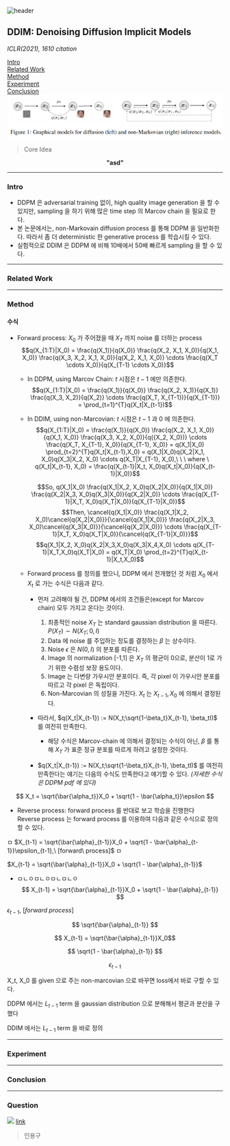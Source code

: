 ![header](https://capsule-render.vercel.app/api?type=waving&color=auto&height=80&section=header&text=Welcome%20Paper%20Review&fontSize=50)


## DDIM: Denoising Diffusion Implicit Models
*ICLR(2021), 1610 citation*

[Intro](#intro)</br>
[Related Work](#related-work)</br>
[Method](#method)</br>
[Experiment](#experiment)</br>
[Conclusion](#conclusion)</br>
![result](./img1.png)

> Core Idea
<div align=center>
<strong>"asd"</strong></br>
</div>

***

### <strong>Intro</strong>
- DDPM 은 adversarial training 없이, high quality image generation 을 할 수 있지만, sampling 을 하기 위해 많은 time step 의 Marcov chain 을 필요로 한다.
- 본 논문에서는, non-Markovain diffusion process 를 통해 DDPM 을 일반화한다. 따라서 좀 더 deterministic 한 generative process 를 학습시킬 수 있다.
- 실험적으로 DDIM 은 DDPM 에 비해 10배에서 50배 빠르게 sampling 을 할 수 있다.

***

### <strong>Related Work</strong>


***

### <strong>Method</strong>
#### 수식
- Forward process: $X_0$ 가 주어졌을 때 $X_T$ 까지 noise 를 더하는 process </br>
    $$q(X_{1:T}|X_0) = \frac{q(X_1)}{q(X_0)} \frac{q(X_2, X_1, X_0)}{q(X_1, X_0)} \frac{q(X_3, X_2, X_1, X_0)}{q(X_2, X_1, X_0)} \cdots \frac{q(X_T \cdots X_0)}{q(X_{T-1} \cdots X_0)}$$
  - In DDPM, using Marcov Chain: $t$ 시점은 $t-1$ 에만 의존한다.</br>
    $$q(X_{1:T}|X_0) = \frac{q(X_1)}{q(X_0)} \frac{q(X_2, X_1)}{q(X_1)} \frac{q(X_3, X_2)}{q(X_2)} \cdots \frac{q(X_T, X_{T-1})}{q(X_{T-1})} = \prod_{t=1}^{T}q(X_t|X_{t-1})$$
  - In DDIM, using non-Marcovian: $t$ 시점은 $t-1$ 과 $0$ 에 의존한다.</br>
    $$q(X_{1:T}|X_0) = \frac{q(X_1)}{q(X_0)} \frac{q(X_2, X_1, X_0)}{q(X_1, X_0)} \frac{q(X_3, X_2, X_0)}{q({X_2, X_0})} \cdots \frac{q(X_T, X_{T-1}, X_0)}{q(X_{T-1}, X_0)} = q(X_1|X_0) \prod_{t=2}^{T}q(X_t|X_{t-1},X_0) = q(X_1|X_0)q(X_2|X_1, X_0)q(X_3|X_2, X_0) \cdots q(X_T|X_{T-1}, X_0),\ \ \ where \ q(X_t|X_{t-1}, X_0) = \frac{q(X_{t-1}|X_t, X_0)q(X_t|X_0)}{q(X_{t-1}|X_0)}$$

    $$So, q(X_1|X_0) \frac{q(X_1|X_2, X_0)q(X_2|X_0)}{q(X_1|X_0)} \frac{q(X_2|X_3, X_0)q(X_3|X_0)}{q(X_2|X_0)} \cdots \frac{q(X_{T-1}|X_T, X_0)q(X_T|X_0)}{q(X_{T-1}|X_0)}$$ 
    $$Then, \cancel{q(X_1|X_0)} \frac{q(X_1|X_2, X_0)\cancel{q(X_2|X_0)}}{\cancel{q(X_1|X_0)}} \frac{q(X_2|X_3, X_0)\cancel{q(X_3|X_0)}}{\cancel{q(X_2|X_0)}} \cdots \frac{q(X_{T-1}|X_T, X_0)q(X_T|X_0)}{\cancel{q(X_{T-1}|X_0)}}$$
    $$q(X_1|X_2, X_0)q(X_2|X_3,X_0)q(X_3|X_4,X_0) \cdots q(X_{T-1}|X_T,X_0)q(X_T|X_0) = q(X_T|X_0) \prod_{t=2}^{T}q(X_{t-1}|X_t,X_0)$$

  - Forward process 를 정의를 했으니, DDPM 에서 전개했던 것 처럼 $X_0$ 에서 $X_t$ 로 가는 수식은 다음과 같다.
    - 먼저 고려해야 될 건, DDPM 에서의 조건들은(except for Marcov chain) 모두 가지고 온다는 것이다.
      1.  최종적인 noise $X_T$ 는 standard gaussian distribution 을 따른다. $P(X_T) \sim N(X_T;0,I)$ 
      2.  Data 에 noise 를 주입하는 정도를 결정하는 $\beta$ 는 상수이다.
      3.  Noise $\epsilon$ 은 $N(0,I)$ 의 분포를 따른다.
      4.  Image 의 normalization [-1,1] 은 $X_T$ 의 평균이 0으로, 분산이 1로 가기 위한 수렴성 보장 용도이다.
      5.  Image 는 다변량 가우시안 분포이다. 즉, 각 pixel 이 가우시안 분포를 따르고 각 pixel 은 독립이다.
      6.  Non-Marcovian 의 성질을 가진다. $X_t$ 는 $X_{t-1}, X_0$ 에 의해서 결정된다.
    
    - 따라서, $q(X_t|X_{t-1}) := N(X_t;\sqrt{1-\beta_t}X_{t-1}, \beta_tI)$ 를 여전히 만족한다. 
      - 해당 수식은 Marcov-chain 에 의해서 결정되는 수식이 아닌, $\beta$ 를 통해 $X_T$ 가 표준 정규 분포를 따르게 하려고 설정한 것이다.
    
    - $q(X_t|X_{t-1}) := N(X_t;\sqrt{1-\beta_t}X_{t-1}, \beta_tI)$ 를 여전히 만족한다는 얘기는 다음의 수식도 만족한다고 얘기할 수 있다. *(자세한 수식은 DDPM pdf 에 있다)*
  
$$ X_t = \sqrt{\bar{\alpha_t}}X_0 + \sqrt{1 - \bar{\alpha_t}}\epsilon $$





- Reverse process: forward process 를 반대로 보고 학습을 진행한다</br>
  Reverse process 는 forward process 를 이용하여 다음과 같은 수식으로 정의할 수 있다.



ㅁ $X_{t-1} = \sqrt{\bar{\alpha}_{t-1}}X_0 + \sqrt{1 - \bar{\alpha}_{t-1}}\epsilon_{t-1},\ [forward\ process]$ ㅁ

$X_{t-1} = \sqrt{\bar{\alpha}_{t-1}}X_0 + \sqrt{1 - \bar{\alpha}_{t-1}}$

- ㅁㄴㅇㅁㄴㅇㅁㄴㅁㄴㅇ
$$ X_{t-1} = \sqrt{\bar{\alpha}_{t-1}}X_0 + \sqrt{1 - \bar{\alpha}_{t-1}} $$

$\epsilon_{t-1},\ [forward\ process]$

$$ \sqrt{\bar{\alpha}_{t-1}} $$

$$ X_{t-1} = \sqrt{\bar{\alpha}_{t-1}}X_0$$

$$ \sqrt{1 - \bar{\alpha}_{t-1}} $$


$$ \epsilon_{t-1} $$

X_t, X_0 를 given 으로 주는 non-marcovian 으로 바꾸면 loss에서 바로 구할 수 있다.

DDPM 에서는 $L_{t-1}$ term 을 gaussian distribution 으로 분해해서 평균과 분산을 구했다

DDIM 에서는 $L_{t-1}$ term 을 바로 정의
***

### <strong>Experiment</strong>


***

### <strong>Conclusion</strong>


***

### <strong>Question</strong>



![](img_path)
<a href="">link</a>


> 인용구
